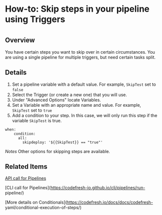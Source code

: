 # How-to: Skip steps in your pipeline using Triggers

#

## Overview

You have certain steps you want to skip over in certain circumstances. You are
using a single pipeline for multiple triggers, but need certain tasks split.

## Details

  1. Set a pipeline variable with a default value. For example, `SkipTest` set to `false`
  2. Select the Trigger (or create a new one) that you will use.
  3. Under "Advanced Options" locate Variables.
  4. Set a Variable with an appropriate name and value. For example, `SkipTest` set to `true`
  5. Add a condition to your step. In this case, we will only run this step if the variable `SkipTest` is true.

    
    
    when:
        condition:
          all:
            skipdeploy: '${{SkipTest}} == "true"'
    

_Notes_ Other options for skipping steps are available.

## Related Items

[API call for Pipelines](https://g.codefresh.io/api/#operation/pipelines-run)

[CLI call for Pipelines](https://codefresh-io.github.io/cli/pipelines/run-
pipeline/)

[More details on Conditionals](https://codefresh.io/docs/docs/codefresh-
yaml/conditional-execution-of-steps/)

